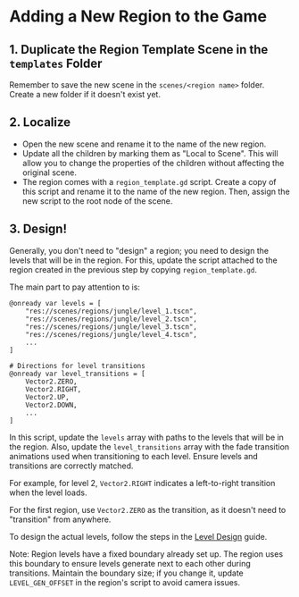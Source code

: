 # Adding a New Region to the Game

## 1. Duplicate the Region Template Scene in the `templates` Folder

Remember to save the new scene in the `scenes/<region name>` folder. Create a new folder if it doesn't exist yet.

## 2. Localize

- Open the new scene and rename it to the name of the new region.
- Update all the children by marking them as "Local to Scene". This will allow you to change the properties of the children without affecting the original scene.
- The region comes with a `region_template.gd` script. Create a copy of this script and rename it to the name of the new region. Then, assign the new script to the root node of the scene.

## 3. Design!

Generally, you don't need to "design" a region; you need to design the levels that will be in the region. For this, update the script attached to the region created in the previous step by copying `region_template.gd`.

The main part to pay attention to is:

```gdscript
@onready var levels = [
    "res://scenes/regions/jungle/level_1.tscn",
    "res://scenes/regions/jungle/level_2.tscn",
    "res://scenes/regions/jungle/level_3.tscn",
    "res://scenes/regions/jungle/level_4.tscn",
    ...
]

# Directions for level transitions
@onready var level_transitions = [
    Vector2.ZERO,
    Vector2.RIGHT,
    Vector2.UP,
    Vector2.DOWN,
    ...
]
```

In this script, update the `levels` array with paths to the levels that will be in the region. Also, update the `level_transitions` array with the fade transition animations used when transitioning to each level. Ensure levels and transitions are correctly matched.

For example, for level 2, `Vector2.RIGHT` indicates a left-to-right transition when the level loads.

For the first region, use `Vector2.ZERO` as the transition, as it doesn't need to "transition" from anywhere.

To design the actual levels, follow the steps in the [Level Design](./Levels.md) guide.

Note: Region levels have a fixed boundary already set up. The region uses this boundary to ensure levels generate next to each other during transitions. Maintain the boundary size; if you change it, update `LEVEL_GEN_OFFSET` in the region's script to avoid camera issues.
